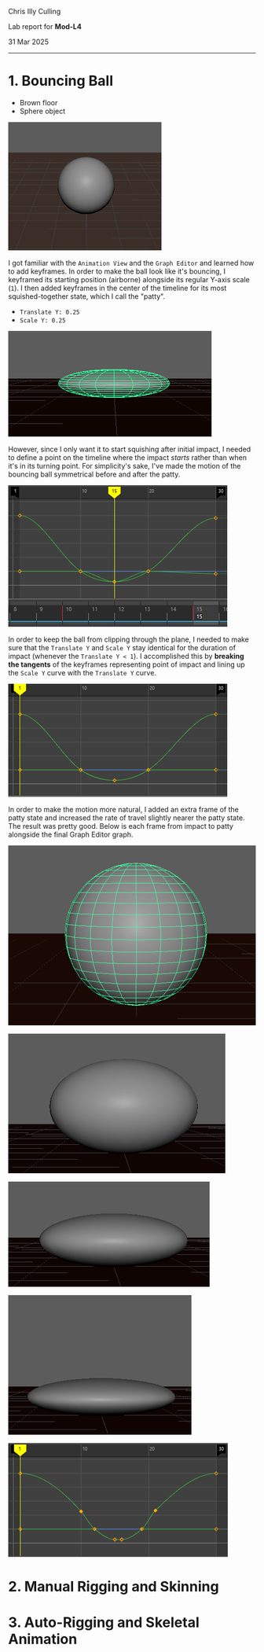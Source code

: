 Chris Illy Culling

Lab report for **Mod-L4**

31 Mar 2025

---

# 1. Bouncing Ball

- Brown floor
- Sphere object 

![Sphere on floor](image-19.png)

I got familiar with the `Animation View` and the `Graph Editor` and learned how to add keyframes. In order to make the ball look like it's bouncing, I keyframed its starting position (airborne) alongside its regular Y-axis scale (`1`). I then added keyframes in the center of the timeline for its most squished-together state, which I call the "patty".

- `Translate Y: 0.25`
- `Scale Y: 0.25`

![Squashed ball against surface](image-20.png)

However, since I only want it to start squishing after initial impact, I needed to define a point on the timeline where the impact *starts* rather than when it's in its turning point. For simplicity's sake, I've made the motion of the bouncing ball symmetrical before and after the patty.

![Graph Editor showing keyframes and curves](image-21.png)

In order to keep the ball from clipping through the plane, I needed to make sure that the `Translate Y` and `Scale Y` stay identical for the duration of impact (whenever the `Translate Y < 1`). I accomplished this by **breaking the tangents** of the keyframes representing point of impact and lining up the `Scale Y` curve with the `Translate Y` curve.

![Graph Editor with aligned curves](image-22.png)

In order to make the motion more natural, I added an extra frame of the patty state and increased the rate of travel slightly nearer the patty state. The result was pretty good. Below is each frame from impact to patty alongside the final Graph Editor graph.

![Ball point of impact](image-23.png)

<!-- ![One frame after ball point of impact](image-24.png) -->

![One frame after ball point of impact](image-26.png)

![Two frames after ball point of impact](image-25.png)

![Ball Patty](image-27.png)

![Final Graph Editor graph](image-28.png)

# 2. Manual Rigging and Skinning



# 3. Auto-Rigging and Skeletal Animation


